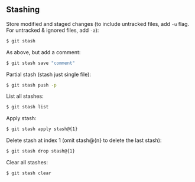 ## Stashing

Store modified and staged changes (to include untracked files, add `-u` flag. For untracked & ignored files, add `-a`):

```bash
$ git stash
```

As above, but add a comment:

```bash
$ git stash save "comment"
```

Partial stash (stash just single file):

```bash
$ git stash push -p
```

List all stashes:

```bash
$ git stash list
```

Apply stash:

```bash
$ git stash apply stash@{1}
```

Delete stash at index 1 (omit stash@{n} to delete the last stash):

```bash
$ git stash drop stash@{1}
```

Clear all stashes:

```bash
$ git stash clear
```

